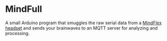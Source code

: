 # MindFull
 
A small Arduino program that smuggles the raw serial data from a [MindFlex headset](https://store.neurosky.com/products/mindflex) and sends your brainwaves to an MQTT server for analyzing and processing.
